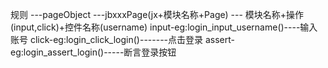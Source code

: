 规则
---pageObject
   ---jbxxxPage(jx+模块名称+Page)
      ---  模块名称+操作(input,click)+控件名称(username)
           input-eg:login_input_username()----输入账号
           click-eg:login_click_login()-------点击登录
           assert-eg:login_assert_login()-----断言登录按钮


